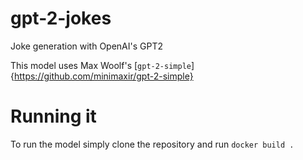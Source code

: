 # gpt-2-jokes
Joke generation with OpenAI's GPT2

This model uses Max Woolf's [`gpt-2-simple`]{https://github.com/minimaxir/gpt-2-simple}

# Running it
To run the model simply clone the repository and run `docker build .`

